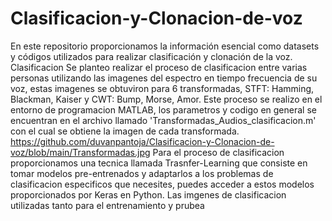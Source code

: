 # Clasificacion-y-Clonacion-de-voz
En este repositorio proporcionamos la información esencial como datasets y códigos utilizados para realizar clasificación y clonación de la voz.
Clasificacion
Se planteo realizar el proceso de clasificacion entre varias personas utilizando las imagenes del espectro en tiempo frecuencia de su voz, estas imagenes se obtuviron para 6 transformadas, STFT: Hamming, Blackman, Kaiser y CWT: Bump, Morse, Amor. Este proceso se realizo en el entorno de programacion MATLAB, los parametros y codigo en general se encuentran en el archivo llamado 'Transformadas_Audios_clasificacion.m' con el cual se obtiene la imagen de cada transformada.
https://github.com/duvanpantoja/Clasificacion-y-Clonacion-de-voz/blob/main/Transformadas.jpg
Para el proceso de clasificacion proporcionamos una tecnica llamada Trasnfer-Learning que consiste en tomar modelos pre-entrenados y adaptarlos a los problemas de clasificacion especificos que necesites, puedes acceder a estos modelos proporcionados por Keras en Python.
Las imgenes de clasificacion utilizadas tanto para el entrenamiento y prubea 


